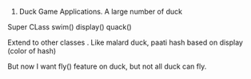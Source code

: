 
1. Duck Game Applications. A large number of duck 

Super CLass
swim()
display()
quack() 


Extend to other classes . Like malard duck, paati hash based on display (color of hash)

But now I want fly() feature on duck, but not all duck can fly. 